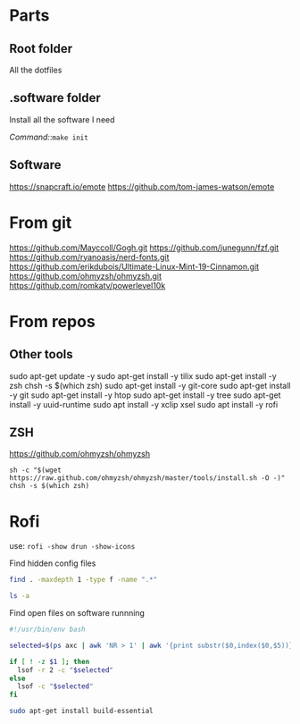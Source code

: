 # Parts

## Root folder
All the dotfiles

## .software folder
Install all the software I need

*Command:*:`make init`



## Software
https://snapcraft.io/emote
https://github.com/tom-james-watson/emote

# From git
https://github.com/Mayccoll/Gogh.git
https://github.com/junegunn/fzf.git
https://github.com/ryanoasis/nerd-fonts.git
https://github.com/erikdubois/Ultimate-Linux-Mint-19-Cinnamon.git
https://github.com/ohmyzsh/ohmyzsh.git
https://github.com/romkatv/powerlevel10k

# From repos
## Other tools
sudo apt-get update -y
sudo apt-get install -y tilix
sudo apt-get install -y zsh
chsh -s $(which zsh)
sudo apt-get install -y git-core
sudo apt-get install -y git
sudo apt-get install -y htop
sudo apt-get install -y tree
sudo apt-get install -y uuid-runtime
sudo apt install -y xclip xsel
sudo apt install -y rofi

## ZSH
https://github.com/ohmyzsh/ohmyzsh
```
sh -c "$(wget https://raw.github.com/ohmyzsh/ohmyzsh/master/tools/install.sh -O -)"
chsh -s $(which zsh)
```


# Rofi
use: `rofi -show drun -show-icons`

Find hidden config files
```bash
find . -maxdepth 1 -type f -name ".*"

ls -a
```

Find open files on software runnning

```bash
#!/usr/bin/env bash

selected=$(ps axc | awk 'NR > 1' | awk '{print substr($0,index($0,$5))}' | sort -u | fzf)

if [ ! -z $1 ]; then
  lsof -r 2 -c "$selected"
else
  lsof -c "$selected"
fi
```
```bash
sudo apt-get install build-essential
```